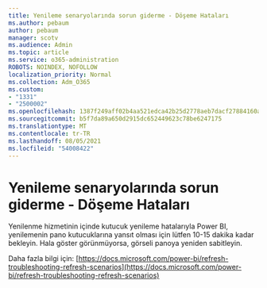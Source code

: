 ```yaml
---
title: Yenileme senaryolarında sorun giderme - Döşeme Hataları
ms.author: pebaum
author: pebaum
manager: scotv
ms.audience: Admin
ms.topic: article
ms.service: o365-administration
ROBOTS: NOINDEX, NOFOLLOW
localization_priority: Normal
ms.collection: Adm_O365
ms.custom:
- "1331"
- "2500002"
ms.openlocfilehash: 1387f249aff02b4aa521edca42b25d2778aeb7dacf27884160ae3a252959f6c9
ms.sourcegitcommit: b5f7da89a650d2915dc652449623c78be6247175
ms.translationtype: MT
ms.contentlocale: tr-TR
ms.lasthandoff: 08/05/2021
ms.locfileid: "54008422"
---
```

# <a name="troubleshooting-refresh-scenarios---tile-errors"></a>Yenileme senaryolarında sorun giderme - Döşeme Hataları

Yenilenme hizmetinin içinde kutucuk yenileme hatalarıyla Power BI, yenilemenin pano kutucuklarına yansıt olması için lütfen 10-15 dakika kadar bekleyin. Hala göster görünmüyorsa, görseli panoya yeniden sabitleyin.

Daha fazla bilgi için: [https://docs.microsoft.com/power-bi/refresh-troubleshooting-refresh-scenarios](https://docs.microsoft.com/power-bi/refresh-troubleshooting-refresh-scenarios)
